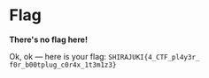 # Flag

**There's no flag here!**

Ok, ok — here is your flag: `SHIRAJUKI{​4_CTF_​pl4y3r_​f0r_b00tplug_c0r4x_1t3m1z3}`
